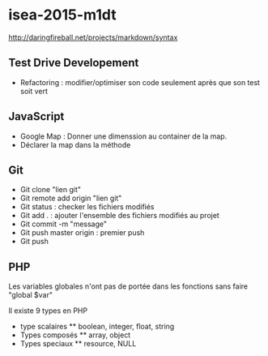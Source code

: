 # isea-2015-m1dt

http://daringfireball.net/projects/markdown/syntax

## Test Drive Developement
* Refactoring : modifier/optimiser son code seulement  après que son test soit vert

## JavaScript
* Google Map : Donner une dimenssion au container de la map.
* Déclarer la map dans la méthode

## Git
* Git clone "lien git"
* Git remote add origin "lien git"
* Git status :  checker les fichiers modifiés
* Git add . : ajouter l'ensemble des fichiers modifiés au projet
* Git commit -m "message"
* Git push master origin : premier push
* Git push

## PHP
Les variables globales n'ont pas de portée dans les fonctions sans faire "global $var"

Il existe 9 types en PHP
* type scalaires
** boolean, integer, float, string
* Types composés
** array, object
* Types speciaux
** resource, NULL